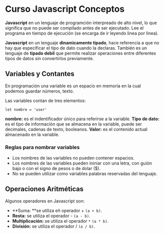 #  Curso Javascript Conceptos

**Javascript**  en un lenguaje de programción interpreado de alto nivel, lo que significa que no puede ser compilado antes de ser ejecutado. Lee el programa en tiempo de ejecución (se encarga de ir leyendo linea por linea).

**Javascript** en un lenguaje **dinamicamente tipado**, hace referencia a que no hay que especificar el tipo de dato cuando la declaras. También es un lenguaje de **tipado debil** que permite realizar operaciones entre diferentes tipos de datos sin convertirlos previamente.

## Variables y Contantes

En programación una variable es un espacio en memoria  en la cual podemos guardar números, texto.

Las variables contan de tres elementos:

`let nombre = 'user'`

**nombre:** es el indentificador único para referirse a la variable.
**Tipo de dato:**  es el tipo de información que se almacena en la variable, puede ser decimales, cadenas de texto, booleanos.
**Valor:** es el contenido actual almacenado en la variable.

### Reglas para nombrar variables

- Los nombres de las variables no pueden contener espacios.
- Los nombres de las variables pueden ininiar con una letra, con guión bajo o con el signo de pesos o de dolar ($).
- No se pueden utilizar como variables palabras reservadas del lenguaje.

## Operaciones Aritméticas

Algunos operadores en Javascript son:
- **Suma: **se utiliza eñ operador + `(a + b)`.
- **Resta:** se utiliza el operador - `(a - b)`.
- **Multiplicación:** se utiliza el operador `*` `(a * b)`.
- **División:** se utiliza el operador / `(a / b)`.
